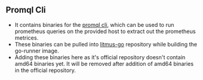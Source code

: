 ## Promql Cli

- It contains binaries for the [promql cli](https://github.com/nalbury/promql-cli), which can be used to run prometheus queries on the provided host to extract out the prometheus metrices.
- These binaries can be pulled into [litmus-go](https://github.com/litmuschaos/litmus-go) repository while building the go-runner image.
- Adding these binaries here as it's official repository doesn't contain amd64 binaries yet. It will be removed after addition of amd64 binaries in the official repository.